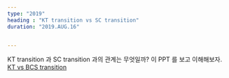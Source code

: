 ```yaml
---
type: "2019"
heading : "KT transition vs SC transition"
duration: "2019.AUG.16"


---
```

 
 
 KT transition 과 SC transition 과의 관계는 무엇일까? 이 PPT 를 보고 이해해보자. [KT vs BCS transition](/todo/images/KT-BCS.pdf)